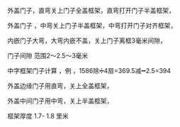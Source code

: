 外盖门子，直弯关上门子全盖框架，直弯打开门子半盖框架，

外盖门子 ，中弯关上门子半盖框架，中弯打开门子对齐框架，


内嵌门子大弯，大弯内嵌不盖，关上门子离框3毫米间隙，


门子间隙 范围2～2.5～3毫米


中字框架门子计算 ，例 ，1586除➗4扇=369.5减➖2.5=394


外盖边缘门子用直弯，关上全盖框架，


外盖中间门子用中弯，关上半盖框架，



框架厚度 1.7- 1.8 里米


























